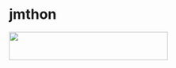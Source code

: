 # jmthon

<p align="left"><a href="https://heroku.com/deploy?template=https://github.com/omerali99/roz"> <img src="https://img.shields.io/badge/Deploy%20To%20Heroku-purple?style=for-the-badge&logo=heroku" width="320" height="58.45"/></a></p>
